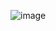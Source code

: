 
![image](https://user-images.githubusercontent.com/76603653/201563890-9ea57f6b-c4e2-46b5-afe8-8c2f1dc56bf3.png)
